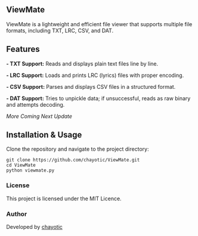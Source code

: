 ## ViewMate

ViewMate is a lightweight and efficient file viewer that supports multiple file formats, including TXT, LRC, CSV, and DAT.

## Features

**- TXT Support:** Reads and displays plain text files line by line.

**- LRC Support:** Loads and prints LRC (lyrics) files with proper encoding.

**- CSV Support:** Parses and displays CSV files in a structured format.

**- DAT Support:** Tries to unpickle data; if unsuccessful, reads as raw binary and attempts decoding.

*More Coming Next Update*


## Installation & Usage

Clone the repository and navigate to the project directory:
```
git clone https://github.com/chayotic/ViewMate.git  
cd ViewMate  
python viewmate.py
```

### License

This project is licensed under the MIT Licence.

### Author

Developed by [chayotic](https://github.com/chayotic/)
